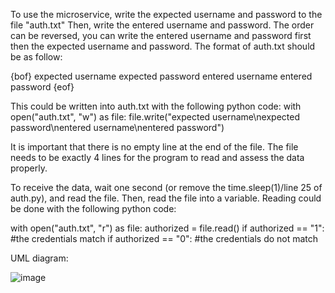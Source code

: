 To use the microservice, write the expected username and password to the file "auth.txt" Then, write the entered username and password. The order can be reversed, you can write the entered username and password first then the expected username and password. The format of auth.txt should be as follow:

{bof}
expected username
expected password
entered username
entered password
{eof}

This could be written into auth.txt with the following python code:
with open("auth.txt", "w") as file:
  file.write("expected username\nexpected password\nentered username\nentered password")

It is important that there is no empty line at the end of the file. The file needs to be exactly 4 lines for the program to read and assess the data properly.

To receive the data, wait one second (or remove the time.sleep(1)/line 25 of auth.py), and read the file. Then, read the file into a variable. Reading could be done with the following python code:

with open("auth.txt", "r") as file:
  authorized = file.read()
if authorized == "1":
  #the credentials match
if authorized == "0":
  #the credentials do not match

UML diagram:


![image](https://github.com/jarrethe/a9/assets/103973092/12d6f097-3019-43ab-af53-f65f35f32fbf)


